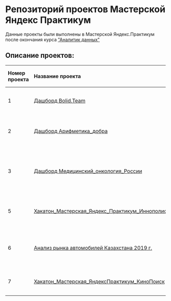 # Репозиторий проектов Мастерской Яндекс Практикум

Данные проекты были выполнены в Мастерской Яндекс.Практикум после окончания курса ["Аналитик данных"](https://praktikum.yandex.ru/data-analyst/)

## Описание проектов:
| Номер проекта    | Название проекта     | Описание | Используемые библиотеки/приложения |                                                  
| :--------------- | :------------------- | :------- | :---------------------- |
| 1                | [Дашборд Bolid.Team](https://github.com/VeraNovich/Yandex.Praktikum_WorkShop/tree/main/01_Дашборд_Bolid_Team)| Создание дашборда для компании “Bolid.Team” | *Datalens* |
| 2                | [Дашборд Арифметика_добра](https://github.com/VeraNovich/Yandex.Praktikum_WorkShop/tree/main/02_Дашборд_БФ_Арифметика_добра)| Создание дашборда для компании “Арифметика добра” | *Datalens* |
| 3                | [Дашборд Медицинский_онкология_России](https://github.com/VeraNovich/Yandex.Praktikum_WorkShop/tree/main/03_Дашбор_медицинский_дашборд_онкология_России)| Создание дашборда для проекта Онкология в России “Медицинский дашборд” | *Datalens* |
| 5               | [Хакатон_Мастерская_Яндекс_Практикум_Иннополис](https://github.com/VeraNovich/Yandex.Praktikum_WorkShop/tree/main/05_Хакатон_Иннополис)| Анализ деятельности телеграм канала Иннополис| *Python, Datalens* |
| 6                | [Анализ рынка автомобилей Казахстана 2019 г.](https://github.com/VeraNovich/Yandex.Praktikum_WorkShop/tree/main/06_Auto_Kazakhstan)| Анализ рынка автомобилей Казахстана и анализ позиций ДЦ Меркур Авто | *Python* |
| 7                | [Хакатон_Мастерская_ЯндексПрактикум_КиноПоиск](https://github.com/VeraNovich/Yandex.Praktikum_WorkShop/tree/main/07_hackathon_kinopoisk)| Анализ деятельности ТГК КиноПоиск| *Python* |

